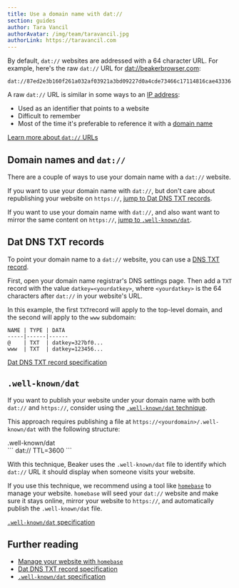 ```yaml
---
title: Use a domain name with dat://
section: guides
author: Tara Vancil
authorAvatar: /img/team/taravancil.jpg
authorLink: https://taravancil.com
---
```


By default, `dat://` websites are addressed with a 64 character URL. For example, here's the raw `dat://` URL for [dat://beakerbrowser.com](dat://beakerbrowser.com):

```
dat://87ed2e3b160f261a032af03921a3bd09227d0a4cde73466c17114816cae43336
```

A raw `dat://` URL is similar in some ways to an [IP address](https://en.wikipedia.org/wiki/IP_address):

 - Used as an identifier that points to a website
 - Difficult to remember
 - Most of the time it's preferable to reference it with a [domain name](https://en.wikipedia.org/wiki/Domain_name)

[Learn more about `dat://` URLs](https://docs.datproject.org/concepts#dat-links)

## Domain names and `dat://`

There are a couple of ways to use your domain name with a `dat://` website.

If you want to use your domain name with `dat://`, but don't care about republishing your website on `https://`, [jump to Dat DNS TXT records](#dat-dns-txt-records).

If you want to use your domain name with `dat://`, and also want want to mirror the same content on `https://`, [jump to `.well-known/dat`](/docs/guides/use-a-domain-name-with-dat#well-knowndat).

## Dat DNS TXT records

To point your domain name to a `dat://` website, you can use a [DNS TXT record](https://www.datprotocol.com/deps/0005-dns/#dns-txt-record).

First, open your domain name registrar's DNS settings page. Then add a `TXT` record with the value `datkey=<yourdatkey>`, where `<yourdatkey>` is the 64 characters after `dat://` in your website's URL.

In this example, the first `TXT`record will apply to the top-level domain, and the second will apply to the `www` subdomain:

```
NAME | TYPE | DATA
-----|------|------
@    | TXT  | datkey=327bf0...
www  | TXT  | datkey=123456...
```

[Dat DNS TXT record specification](https://www.datprotocol.com/deps/0005-dns/#dns-txt-record)

## `.well-known/dat`

If you want to publish your website under your domain name with both `dat://` and `https://`, consider using the [`.well-known/dat` technique](https://www.datprotocol.com/deps/0005-dns/#-well-known-dat).

This approach requires publishing a file at `https://<yourdomain>/.well-known/dat` with the following structure:

<figcaption class="code">.well-known/dat</figcaption>
```
dat://<yourdatkey>
TTL=3600
```

With this technique, Beaker uses the `.well-known/dat` file to identify which `dat://` URL it should display when someone visits your website.

If you use this technique, we recommend using a tool like [`homebase`](https://github.com/beakerbrowser/homebase) to manage your website. `homebase` will seed your `dat://` website and make sure it stays online, mirror your website to `https://`, and automatically publish the `.well-known/dat` file.

[`.well-known/dat` specification](https://www.datprotocol.com/deps/0005-dns/#-well-known-dat)

## Further reading

- [Manage your website with `homebase`](https://github.com/beakerbrowser/homebase)
- [Dat DNS TXT record specification](https://www.datprotocol.com/deps/0005-dns/#dns-txt-record)
- [`.well-known/dat` specification](https://www.datprotocol.com/deps/0005-dns/#-well-known-dat)
